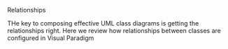 Relationships

THe key to composing effective UML class diagrams is getting the relationships right. Here we review how relationships between classes are configured in Visual Paradigm